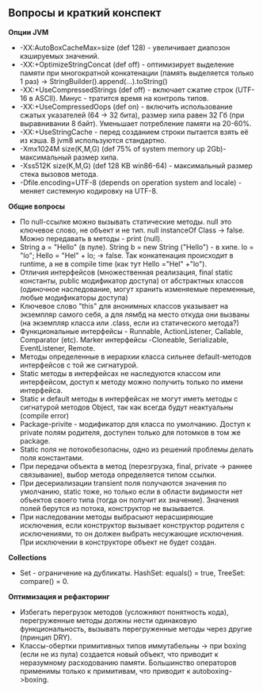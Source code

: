 ## **Вопросы и краткий конспект**   

**Опции JVM**  
 * -XX:AutoBoxCacheMax=size (def 128) - увеличивает диапозон кэшируемых значений.
 * -XX:+OptimizeStringConcat (def off) - оптимизирует выделение памяти при многократной конкатенации (память выделяется только 1 раз) -> StringBuilder().append(...).toString()
* -XX:+UseCompressedStrings (def off) - включает сжатие строк (UTF-16 в ASCII). Минус - тратится время на контроль типов.  
* -XX:+UseCompressedOops (def on) - включить использование сжатых указателей (64 -> 32 бита), размер хипа равен 32 Гб (при выравнивании 8 байт). Уменьшает потребление памяти на 20-60%.  
* -XX:+UseStringCache - перед созданием строки пытается взять её из кэша. В jvm8 используются стандартно.  
* -Xmx1024M size(K,M,G) (def 75% of system memory up 2Gb)- максимальный размер хипа.  
* -Xss512K size(K,M,G) (def 128 KB win86-64) - максимальный размер стека вызовов метода.
* -Dfile.encoding=UTF-8 (depends on operation system and locale) - меняет системную кодировку на UTF-8.

**Общие вопросы**
* По null-ссылке можно вызывать статические методы. null это ключевое слово, не объект и не тип. null instanceOf Class -> false. Можно передавать в методы - print (null).
* String a = "Hello" (в пуле). String b = new String ("Hello") - в хипе. lo = "lo"; Hello = "Hel" + lo; -> false. Так конкатенация происходит в runtime, а не в compile time (как тут Hello ="Hel" +"lo").
* Отличия интерфейсов (множественная реализация, final static константы, public модификатор доступа) от абстрактных классов (одиночное наследование, могут хранить изменяемые переменные, любые модификаторы доступа)
* Ключевое слово "this" для анонимных классов указывает на экземпляр самого себя, а для лямбд на место откуда они вызваны (на экземпляр класса или .class, если из статического метода?)
* Функциональные интерфейсы - Runnable, ActionListener, Callable, Comparator (etc). Marker интерфейсы -Cloneable, Serializable, EventListener, Remote.
* Методы определенные в иерархии класса сильнее default-методов интерфейсов с той же сигнатурой.
* Static методы в интерфейсах не наследуются классом или интерфейсом, доступ к методу можно получить только по имени интерфейса.
* Static и default методы в интерфейсах не могут иметь методы с сигнатурой методов Object, так как всегда будут неактуальны (compile error)
* Package-privite - модификатор для класса по умолчанию. Доступ к private полям родителя, доступен только для потомков в том же package.
* Static поля не потокобезопасны, одно из решений проблемы делать поля константами.
* При передачи объекта в метод (перезгрузка, final, private -> раннее связывание), выбор метода определяется типом ссылки.
* При десериализации transient поля получаются значения по умолчанию, static тоже, но только если в области видимости нет объектов своего типа (тогда он получит их значение). Значения полей берутся из потока, конструктор не вызывается.
* При наследовании методы выбрасыют нерасширяющие исключения, если конструктор вызывает конструктор родителя с исключениями, то он должен выбрать несужающие исключения. При исключении в конструкторе объект не будет создан.

**Collections**
* Set - ограничение на дубликаты. HashSet: equals() = true, TreeSet: compare() = 0.

**Оптимизация и рефакторинг**
* Избегать перегрузок методов (усложняют понятность кода), перегруженные методы должны нести одинаковую функциональность, вызывать перегруженные методы через другие (принцип DRY).
* Классы-обертки примитивных типов иммутабельны -> при boxing (если не из пула) создается новый объект, что приводит к неразумному расходованию памяти. Большинство операторов применимы только к примитивам, что приводит к autoboxing->boxing.
